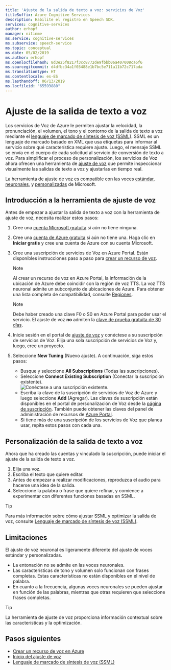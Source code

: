 ```yaml
---
title: 'Ajuste de la salida de texto a voz: servicios de Voz'
titleSuffix: Azure Cognitive Services
description: Habilite el registro en Speech SDK.
services: cognitive-services
author: erhopf
manager: nitinme
ms.service: cognitive-services
ms.subservice: speech-service
ms.topic: conceptual
ms.date: 05/02/2019
ms.author: erhopf
ms.openlocfilehash: 8d3e25f8217f3cc8772de9fbbb06a407008ca6f6
ms.sourcegitcommit: d4dfbc34a1f03488e1b7bc5e711a11b72c717ada
ms.translationtype: HT
ms.contentlocale: es-ES
ms.lasthandoff: 06/13/2019
ms.locfileid: "65593880"
---
```

# <a name="fine-tune-text-to-speech-output"></a>Ajuste de la salida de texto a voz

Los servicios de Voz de Azure le permiten ajustar la velocidad, la pronunciación, el volumen, el tono y el contorno de la salida de texto a voz mediante el [lenguaje de marcado de síntesis de voz (SSML)](speech-synthesis-markup.md). SSML es un lenguaje de marcado basado en XML que usa etiquetas para informar al servicio sobre qué característica requiere ajuste. Luego, el mensaje SSML se envía en el cuerpo de cada solicitud al servicio de conversión de texto a voz. Para simplificar el proceso de personalización, los servicios de Voz ahora ofrecen una herramienta de [ajuste de voz](https://aka.ms/voicetuning) que permite inspeccionar visualmente las salidas de texto a voz y ajustarlas en tiempo real.

La herramienta de ajuste de voz es compatible con las voces [estándar](language-support.md#standard-voices), [neuronales](language-support.md#text-to-speech), y [personalizadas](how-to-customize-voice-font.md) de Microsoft.

## <a name="get-started-with-the-voice-tuning-tool"></a>Introducción a la herramienta de ajuste de voz

Antes de empezar a ajustar la salida de texto a voz con la herramienta de ajuste de voz, necesita realizar estos pasos:

1. Cree una [cuenta Microsoft gratuita](https://account.microsoft.com/account) si aún no tiene ninguna.
2. Cree una [cuenta de Azure gratuita](https://azure.microsoft.com/free/) si aún no tiene una. Haga clic en **Iniciar gratis** y cree una cuenta de Azure con su cuenta Microsoft.

3. Cree una suscripción de servicios de Voz en Azure Portal. Están disponibles instrucciones paso a paso para [crear un recurso de voz](https://docs.microsoft.com/azure/cognitive-services/speech-service/get-started#create-a-speech-resource-in-azure).
   >[!NOTE]
   >Al crear un recurso de voz en Azure Portal, la información de la ubicación de Azure debe coincidir con la región de voz TTS. La voz TTS neuronal admite un subconjunto de ubicaciones de Azure. Para obtener una lista completa de compatibilidad, consulte [Regiones](regions.md#text-to-speech).

   >[!NOTE]
   >Debe haber creado una clave F0 o S0 en Azure Portal para poder usar el servicio. El ajuste de voz **no** admiten la [clave de prueba gratuita de 30 días](https://docs.microsoft.com/azure/cognitive-services/speech-service/get-started?branch=release-build-cogserv-speech-services#free-trial).

4. Inicie sesión en el portal de [ajuste de voz](https://aka.ms/voicetuning) y conéctese a su suscripción de servicios de Voz. Elija una sola suscripción de servicios de Voz y, luego, cree un proyecto.
5. Seleccione **New Tuning** (Nuevo ajuste). A continuación, siga estos pasos:

   * Busque y seleccione **All Subscriptions** (Todas las suscripciones).  
   * Seleccione **Connect Existing Subscription** (Conectar la suscripción existente).  
     ![Conéctese a una suscripción existente](./media/custom-voice/custom-voice-connect-subscription.png).
   * Escriba la clave de la suscripción de servicios de Voz de Azure y luego seleccione **Add** (Agregar). Las claves de suscripción están disponibles en el portal de personalización de Voz desde la [página de suscripción](https://go.microsoft.com/fwlink/?linkid=2090458). También puede obtener las claves del panel de administración de recursos de [Azure Portal](https://portal.azure.com/).
   * Si tiene más de una suscripción de los servicios de Voz que planea usar, repita estos pasos con cada una.

## <a name="customize-the-text-to-speech-output"></a>Personalización de la salida de texto a voz

Ahora que ha creado las cuentas y vinculado la suscripción, puede iniciar el ajuste de la salida de texto a voz.

1. Elija una voz.
2. Escriba el texto que quiere editar.
3. Antes de empezar a realizar modificaciones, reproduzca el audio para hacerse una idea de la salida.
4. Seleccione la palabra o frase que quiere refinar, y comience a experimentar con diferentes funciones basadas en SSML.

>[!TIP]
> Para más información sobre cómo ajustar SSML y optimizar la salida de voz, consulte [Lenguaje de marcado de síntesis de voz (SSML)](speech-synthesis-markup.md).

## <a name="limitations"></a>Limitaciones

El ajuste de voz neuronal es ligeramente diferente del ajuste de voces estándar y personalizadas.

* La entonación no se admite en las voces neuronales.
* Las características de tono y volumen solo funcionan con frases completas. Estas características no están disponibles en el nivel de palabra.
* En cuanto a la frecuencia, algunas voces neuronales se pueden ajustar en función de las palabras, mientras que otras requieren que seleccione frases completas.

> [!TIP]
> La herramienta de ajuste de voz proporciona información contextual sobre las características y la optimización.

## <a name="next-steps"></a>Pasos siguientes
* [Crear un recurso de voz en Azure](https://docs.microsoft.com/azure/cognitive-services/speech-service/get-started#create-a-speech-resource-in-azure)
* [Inicio del ajuste de voz](https://speech.microsoft.com/app.html#/VoiceTuning)
* [Lenguaje de marcado de síntesis de voz (SSML)](speech-synthesis-markup.md)
